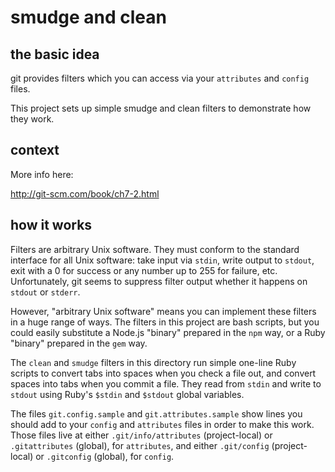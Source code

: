 # smudge and clean

## the basic idea

git provides filters which you can access via
your `attributes` and `config` files.

This project sets up simple smudge and clean
filters to demonstrate how they work.

## context

More info here:

http://git-scm.com/book/ch7-2.html

## how it works

Filters are arbitrary Unix software. They must
conform to the standard interface for all Unix
software: take input via `stdin`, write output to
`stdout`, exit with a 0 for success or any number
up to 255 for failure, etc. Unfortunately, git
seems to suppress filter output whether it happens
on `stdout` or `stderr`.

However, "arbitrary Unix software" means you can
implement these filters in a huge range of ways.
The filters in this project are bash scripts, but
you could easily substitute a Node.js "binary"
prepared in the `npm` way, or a Ruby "binary"
prepared in the `gem` way.

The `clean` and `smudge` filters in this directory
run simple one-line Ruby scripts to convert tabs
into spaces when you check a file out, and convert
spaces into tabs when you commit a file. They read
from `stdin` and write to `stdout` using Ruby's
`$stdin` and `$stdout` global variables.

The files `git.config.sample` and
`git.attributes.sample` show lines you should
add to your `config` and `attributes` files in
order to make this work. Those files live at
either `.git/info/attributes` (project-local)
or `.gitattributes` (global), for `attributes`,
and either `.git/config` (project-local) or
`.gitconfig` (global), for `config`.

